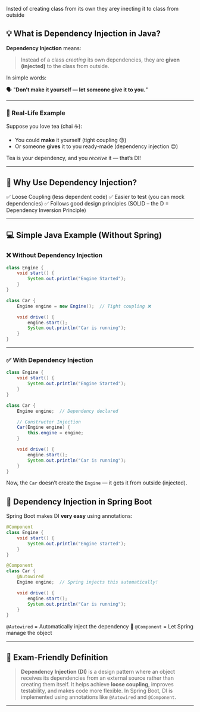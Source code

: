 Insted of creating class from its own they arey inecting it to class from outside


## 💡 What is Dependency Injection in Java?

**Dependency Injection** means:

> Instead of a class *creating* its own dependencies, they are **given (injected)** to the class from outside.

In simple words:

🗣️ "**Don’t make it yourself — let someone give it to you.**"

---

### 🧃 Real-Life Example

Suppose you love tea (chai ☕):

* You could **make** it yourself (tight coupling 😓)
* Or someone **gives** it to you ready-made (dependency injection 😍)

Tea is your dependency, and you *receive* it — that’s DI!

---

## 🔧 Why Use Dependency Injection?

✅ Loose Coupling (less dependent code)
✅ Easier to test (you can mock dependencies)
✅ Follows good design principles (SOLID – the D = Dependency Inversion Principle)

---

## 💻 Simple Java Example (Without Spring)

### ❌ Without Dependency Injection

```java
class Engine {
    void start() {
        System.out.println("Engine Started");
    }
}

class Car {
    Engine engine = new Engine();  // Tight coupling ❌

    void drive() {
        engine.start();
        System.out.println("Car is running");
    }
}
```

---

### ✅ With Dependency Injection

```java
class Engine {
    void start() {
        System.out.println("Engine Started");
    }
}

class Car {
    Engine engine;  // Dependency declared

    // Constructor Injection
    Car(Engine engine) {
        this.engine = engine;
    }

    void drive() {
        engine.start();
        System.out.println("Car is running");
    }
}
```

Now, the `Car` doesn’t create the `Engine` — it gets it from outside (injected).


## 🌿 Dependency Injection in Spring Boot

Spring Boot makes DI **very easy** using annotations:

```java
@Component
class Engine {
    void start() {
        System.out.println("Engine started");
    }
}

@Component
class Car {
    @Autowired
    Engine engine;  // Spring injects this automatically!

    void drive() {
        engine.start();
        System.out.println("Car is running");
    }
}
```

`@Autowired` = Automatically inject the dependency 💫
`@Component` = Let Spring manage the object

---

## 📝 Exam-Friendly Definition

> **Dependency Injection (DI)** is a design pattern where an object receives its dependencies from an external source rather than creating them itself.
> It helps achieve **loose coupling**, improves testability, and makes code more flexible.
> In Spring Boot, DI is implemented using annotations like `@Autowired` and `@Component`.

---


